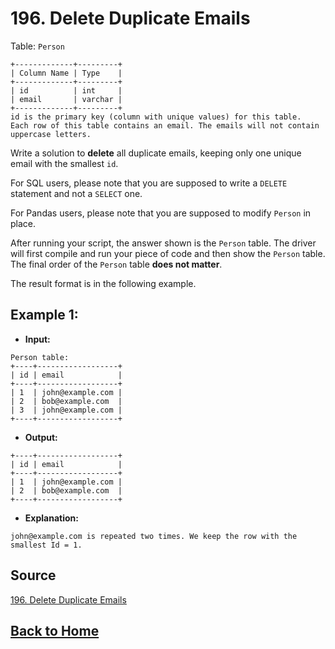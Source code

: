# **196. Delete Duplicate Emails**

Table: ``Person``

```
+-------------+---------+
| Column Name | Type    |
+-------------+---------+
| id          | int     |
| email       | varchar |
+-------------+---------+
id is the primary key (column with unique values) for this table.
Each row of this table contains an email. The emails will not contain uppercase letters.
```

Write a solution to **delete** all duplicate emails, keeping only one unique email with the smallest ``id``.

For SQL users, please note that you are supposed to write a ``DELETE`` statement and not a ``SELECT`` one.

For Pandas users, please note that you are supposed to modify ``Person`` in place.

After running your script, the answer shown is the ``Person`` table. The driver will first compile and run your piece of code and then show the ``Person`` table. The final order of the ``Person`` table **does not matter**.

The result format is in the following example.

## **Example 1:**

- **Input:**

```
Person table:
+----+------------------+
| id | email            |
+----+------------------+
| 1  | john@example.com |
| 2  | bob@example.com  |
| 3  | john@example.com |
+----+------------------+
```

- **Output:**

```
+----+------------------+
| id | email            |
+----+------------------+
| 1  | john@example.com |
| 2  | bob@example.com  |
+----+------------------+
```

- **Explanation:**

```
john@example.com is repeated two times. We keep the row with the smallest Id = 1.
```

## **Source**

[196. Delete Duplicate Emails](https://leetcode.com/problems/delete-duplicate-emails/)


## **[Back to Home](../)**